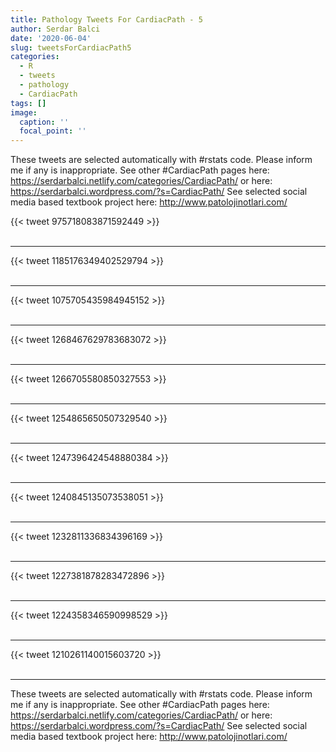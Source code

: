 ```yaml
---
title: Pathology Tweets For CardiacPath - 5
author: Serdar Balci
date: '2020-06-04'
slug: tweetsForCardiacPath5
categories:
  - R
  - tweets
  - pathology
  - CardiacPath
tags: []
image:
  caption: ''
  focal_point: ''
---
```



These tweets are selected automatically with #rstats code. Please inform me if any is inappropriate.
See other #CardiacPath pages here: https://serdarbalci.netlify.com/categories/CardiacPath/  or here: https://serdarbalci.wordpress.com/?s=CardiacPath/ 
See selected social media based textbook project here: http://www.patolojinotlari.com/

{{< tweet 975718083871592449 >}}
<br>
<br>
<hr>
{{< tweet 1185176349402529794 >}}
<br>
<br>
<hr>
{{< tweet 1075705435984945152 >}}
<br>
<br>
<hr>
{{< tweet 1268467629783683072 >}}
<br>
<br>
<hr>
{{< tweet 1266705580850327553 >}}
<br>
<br>
<hr>
{{< tweet 1254865650507329540 >}}
<br>
<br>
<hr>
{{< tweet 1247396424548880384 >}}
<br>
<br>
<hr>
{{< tweet 1240845135073538051 >}}
<br>
<br>
<hr>
{{< tweet 1232811336834396169 >}}
<br>
<br>
<hr>
{{< tweet 1227381878283472896 >}}
<br>
<br>
<hr>
{{< tweet 1224358346590998529 >}}
<br>
<br>
<hr>
{{< tweet 1210261140015603720 >}}
<br>
<br>
<hr>


These tweets are selected automatically with #rstats code. Please inform me if any is inappropriate.
See other #CardiacPath pages here: https://serdarbalci.netlify.com/categories/CardiacPath/  or here: https://serdarbalci.wordpress.com/?s=CardiacPath/ 
See selected social media based textbook project here: http://www.patolojinotlari.com/
